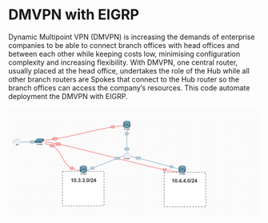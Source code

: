 # DMVPN with EIGRP

Dynamic Multipoint VPN (DMVPN) is increasing the demands of enterprise companies to be able to connect branch offices with head offices and between each other while keeping costs low, minimising configuration complexity and increasing flexibility. With DMVPN, one central router, usually placed at the head office, undertakes the role of the Hub while all other branch routers are Spokes that connect to the Hub router so the branch offices can access the company’s resources. This code automate deployment the DMVPN with EIGRP.

![topology](./topology.png)